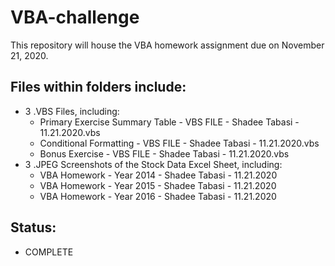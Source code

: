 # VBA-challenge

This repository will house the VBA homework assignment due on November 21, 2020.

## Files within folders include:
* 3 .VBS Files, including: 
  * Primary Exercise Summary Table - VBS FILE - Shadee Tabasi - 11.21.2020.vbs
  * Conditional Formatting - VBS FILE - Shadee Tabasi - 11.21.2020.vbs
  * Bonus Exercise - VBS FILE - Shadee Tabasi - 11.21.2020.vbs
* 3 .JPEG Screenshots of the Stock Data Excel Sheet, including:
  * VBA Homework - Year 2014 - Shadee Tabasi - 11.21.2020
  * VBA Homework - Year 2015 - Shadee Tabasi - 11.21.2020
  * VBA Homework - Year 2016 - Shadee Tabasi - 11.21.2020

## Status:
* COMPLETE
